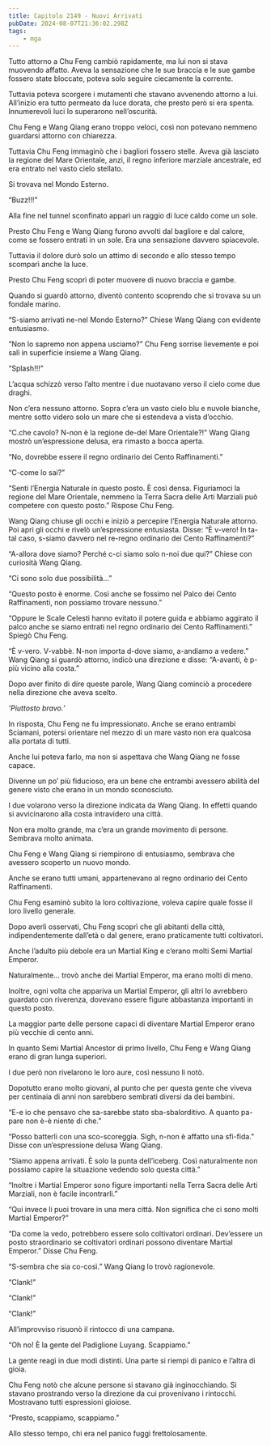 ```yaml
---
title: Capitolo 2149 - Nuovi Arrivati
pubDate: 2024-08-07T21:36:02.298Z
tags:
    - mga
---
```



Tutto attorno a Chu Feng cambiò rapidamente, ma lui non si stava muovendo affatto. Aveva la sensazione che le sue braccia e le sue gambe fossero state bloccate, poteva solo seguire ciecamente la corrente.

Tuttavia poteva scorgere i mutamenti che stavano avvenendo attorno a lui. All’inizio era tutto permeato da luce dorata, che presto però si era spenta. Innumerevoli luci lo superarono nell’oscurità.

Chu Feng e Wang Qiang erano troppo veloci, così non potevano nemmeno guardarsi attorno con chiarezza.

Tuttavia Chu Feng immaginò che i bagliori fossero stelle. Aveva già lasciato la regione del Mare Orientale, anzi, il regno inferiore marziale ancestrale, ed era entrato nel vasto cielo stellato.

Si trovava nel Mondo Esterno.

“Buzz!!!”

Alla fine nel tunnel sconfinato apparì un raggio di luce caldo come un sole.

Presto Chu Feng e Wang Qiang furono avvolti dal bagliore e dal calore, come se fossero entrati in un sole. Era una sensazione davvero spiacevole.

Tuttavia il dolore durò solo un attimo di secondo e allo stesso tempo scomparì anche la luce.

Presto Chu Feng scoprì di poter muovere di nuovo braccia e gambe.

Quando si guardò attorno, diventò contento scoprendo che si trovava su un fondale marino.

“S-siamo arrivati ne-nel Mondo Esterno?” Chiese Wang Qiang con evidente entusiasmo.

“Non lo sapremo non appena usciamo?” Chu Feng sorrise lievemente e poi salì in superficie insieme a Wang Qiang.

“Splash!!!”

L’acqua schizzò verso l’alto mentre i due nuotavano verso il cielo come due draghi.

Non c’era nessuno attorno. Sopra c’era un vasto cielo blu e nuvole bianche, mentre sotto videro solo un mare che si estendeva a vista d’occhio.

“C.che cavolo? N-non è la regione de-del Mare Orientale?!” Wang Qiang mostrò un’espressione delusa, era rimasto a bocca aperta.

“No, dovrebbe essere il regno ordinario dei Cento Raffinamenti.”

“C-come lo sai?”

“Senti l’Energia Naturale in questo posto. È così densa. Figuriamoci la regione del Mare Orientale, nemmeno la Terra Sacra delle Arti Marziali può competere con questo posto.” Rispose Chu Feng.

Wang Qiang chiuse gli occhi e iniziò a percepire l’Energia Naturale attorno. Poi aprì gli occhi e rivelò un’espressione entusiasta. Disse: “È v-vero! In ta-tal caso, s-siamo davvero nel re-regno ordinario dei Cento Raffinamenti?”

“A-allora dove siamo? Perché c-ci siamo solo n-noi due qui?” Chiese con curiosità Wang Qiang.

“Ci sono solo due possibilità…”

“Questo posto è enorme. Così anche se fossimo nel Palco dei Cento Raffinamenti, non possiamo trovare nessuno.”

“Oppure le Scale Celesti hanno evitato il potere guida e abbiamo aggirato il palco anche se siamo entrati nel regno ordinario dei Cento Raffinamenti.” Spiegò Chu Feng.

“È v-vero. V-vabbè. N-non importa d-dove siamo, a-andiamo a vedere.” Wang Qiang si guardò attorno, indicò una direzione e disse: “A-avanti, è p-più vicino alla costa.”

Dopo aver finito di dire queste parole, Wang Qiang cominciò a procedere nella direzione che aveva scelto.

<em>’Piuttosto bravo.’</em>

In risposta, Chu Feng ne fu impressionato. Anche se erano entrambi Sciamani, potersi orientare nel mezzo di un mare vasto non era qualcosa alla portata di tutti.

Anche lui poteva farlo, ma non si aspettava che Wang Qiang ne fosse capace.

Divenne un po’ più fiducioso, era un bene che entrambi avessero abilità del genere visto che erano in un mondo sconosciuto.

I due volarono verso la direzione indicata da Wang Qiang. In effetti quando si avvicinarono alla costa intravidero una città.

Non era molto grande, ma c’era un grande movimento di persone. Sembrava molto animata.

Chu Feng e Wang Qiang si riempirono di entusiasmo, sembrava che avessero scoperto un nuovo mondo.

Anche se erano tutti umani, appartenevano al regno ordinario dei Cento Raffinamenti.

Chu Feng esaminò subito la loro coltivazione, voleva capire quale fosse il loro livello generale.

Dopo averli osservati, Chu Feng scoprì che gli abitanti della città, indipendentemente dall’età o dal genere, erano praticamente tutti coltivatori.

Anche l’adulto più debole era un Martial King e c’erano molti Semi Martial Emperor.

Naturalmente… trovò anche dei Martial Emperor, ma erano molti di meno.

Inoltre, ogni volta che appariva un Martial Emperor, gli altri lo avrebbero guardato con riverenza, dovevano essere figure abbastanza importanti in questo posto.

La maggior parte delle persone capaci di diventare Martial Emperor erano più vecchie di cento anni.

In quanto Semi Martial Ancestor di primo livello, Chu Feng e Wang Qiang erano di gran lunga superiori.

I due però non rivelarono le loro aure, così nessuno li notò.

Dopotutto erano molto giovani, al punto che per questa gente che viveva per centinaia di anni non sarebbero sembrati diversi da dei bambini.

“E-e io che pensavo che sa-sarebbe stato sba-sbalorditivo. A quanto pa-pare non è-è niente di che.”

“Posso batterli con una sco-scoreggia. Sigh, n-non è affatto una sfi-fida.” Disse con un’espressione delusa Wang Qiang.

“Siamo appena arrivati. È solo la punta dell’iceberg. Così naturalmente non possiamo capire la situazione vedendo solo questa città.”

“Inoltre i Martial Emperor sono figure importanti nella Terra Sacra delle Arti Marziali, non è facile incontrarli.”

“Qui invece li puoi trovare in una mera città. Non significa che ci sono molti Martial Emperor?”

“Da come la vedo, potrebbero essere solo coltivatori ordinari. Dev’essere un posto straordinario se coltivatori ordinari possono diventare Martial Emperor.” Disse Chu Feng.

“S-sembra che sia co-così.” Wang Qiang lo trovò ragionevole.

“Clank!”

“Clank!”

“Clank!”

All’improvviso risuonò il rintocco di una campana.

“Oh no! È la gente del Padiglione Luyang. Scappiamo.”

La gente reagì in due modi distinti. Una parte si riempì di panico e l’altra di gioia.

Chu Feng notò che alcune persone si stavano già inginocchiando. Si stavano prostrando verso la direzione da cui provenivano i rintocchi. Mostravano tutti espressioni gioiose.

“Presto, scappiamo, scappiamo.”

Allo stesso tempo, chi era nel panico fuggì frettolosamente.


